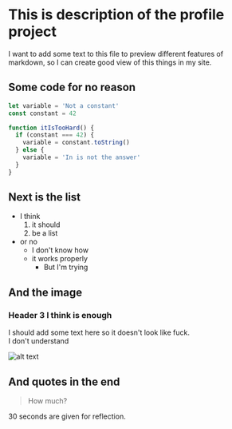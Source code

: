 [mainimage]: https://images.unsplash.com/photo-1651784011426-7248cb26b11f?ixlib=rb-1.2.1&ixid=MnwxMjA3fDB8MHxwaG90by1wYWdlfHx8fGVufDB8fHx8&auto=format&fit=crop&w=1470&q=80 'Alt main image text'

# This is description of the profile project

I want to add some text to this file to preview different features of markdown, so I can create good view of this things in my site.

## Some code for no reason

```typescript
let variable = 'Not a constant'
const constant = 42

function itIsTooHard() {
  if (constant === 42) {
    variable = constant.toString()
  } else {
    variable = 'In is not the answer'
  }
}
```

## Next is the list

- I think
  1. it should
  2. be a list
- or no
  - I don't know how
  - it works properly
    - But I'm trying

## And the image

### Header 3 I think is enough

I should add some text here so it doesn't look like fuck.\
I don't understand

![alt text](https://images.unsplash.com/photo-1654490960674-06281cf1e248?ixlib=rb-1.2.1&ixid=MnwxMjA3fDB8MHxwaG90by1wYWdlfHx8fGVufDB8fHx8&auto=format&fit=crop&w=1074&q=80 'Alt text')

## And quotes in the end

> How much?

30 seconds are given for reflection.
